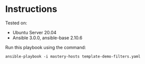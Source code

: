 # Instructions

Tested on:
- Ubuntu Server 20.04
- Ansible 3.0.0, ansible-base 2.10.6

Run this playbook using the command:

    ansible-playbook -i mastery-hosts template-demo-filters.yaml
